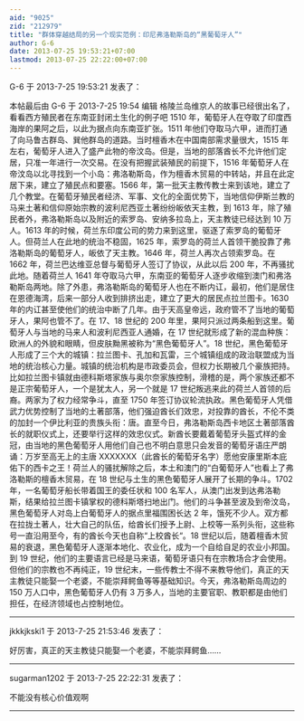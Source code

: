 ```yaml
---
aid: "9025"
zid: "212979"
title: "群体穿越结局的另一个现实范例：印尼弗洛勒斯岛的“黑葡萄牙人”"
author: G-6
date: 2013-07-25 19:53:21+07:00
lastmod: 2013-07-25 22:22:00+07:00
---
```


G-6 于 2013-7-25 19:53:21 发表了：

本帖最后由 G-6 于 2013-7-25 19:54 编辑 格陵兰岛维京人的故事已经很出名了，看看西方殖民者在东南亚封闭土生化的例子吧 1510 年，葡萄牙人在夺取了印度西海岸的果阿之后，以此为据点向东南亚扩张。1511 年他们夺取马六甲，进而打通了向马鲁古群岛、巽他群岛的道路。当时檀香木在中国南部需求量很大，1515 年左右，葡萄牙人进入了盛产此物的帝汶岛。但是，当地的部落酋长不允许他们定居，只准一年进行一次交易。在没有把握武装殖民的前提下，1516 年葡萄牙人在帝汶岛以北寻找到一个小岛：弗洛勒斯岛，作为檀香木贸易的中转站，并且在此定居下来，建立了殖民点和要塞。1566 年，第一批天主教传教士来到该地，建立了几个教堂。在葡萄牙殖民者经济、军事、文化的全面优势下，当地信仰伊斯兰教的马来土著和信仰原始宗教的波利尼西亚土著纷纷皈依天主教，到 1613 年，除了殖民者外，弗洛勒斯岛以及附近的索罗岛、安纳多拉岛上，天主教徒已经达到 10 万人。1613 年的时候，荷兰东印度公司的势力来到这里，驱逐了索罗岛的葡萄牙人。但荷兰人在此地的统治不稳固，1625 年，索罗岛的荷兰人首领干脆投靠了弗洛勒斯岛的葡萄牙人，皈依了天主教。1646 年，荷兰人再次占领索罗岛。在 1662 年，荷兰巴达维亚总督与葡萄牙人签订了协议，从此以后 200 年，不再骚扰此地。随着荷兰人 1641 年夺取马六甲，东南亚的葡萄牙人逐步收缩到澳门和弗洛勒斯岛两地。除了外患，弗洛勒斯岛的葡萄牙人也在不断内讧，最初，他们是居住在恩德海湾，后来一部分人收到排挤出走，建立了更大的居民点拉兰图卡。1630 年的内讧甚至使他们的统治中断了几年。由于天高皇帝远，政府管不了当地的葡萄牙人，果阿也管不了。在 17、18 世纪的 200 年里，果阿只派过两条船到这里。葡萄牙人与当地的马来人和波利尼西亚人通婚，在 17 世纪就形成了新的混血种族：欧洲人的外貌和眼睛，但皮肤黝黑被称为“黑色葡萄牙人”。18 世纪，黑色葡萄牙人形成了三个大的城镇：拉兰图卡、孔加和瓦雷，三个城镇组成的政治联盟成为当地的统治核心力量。城镇的统治机构是市政委员会，但权力长期被几个豪族把持。比如拉兰图卡镇就由德科斯塔家族与奥尔奈家族控制，滑稽的是，两个家族还都不是正宗葡萄牙人，一个是犹太人，另一个就是 17 世纪叛逃来此的荷兰人首领的后裔。两家为了权力经常争斗，直至 1750 年签订协议轮流执政。黑色葡萄牙人凭借武力优势控制了当地的土著部落，他们强迫酋长们效忠，对投靠的酋长，不伦不类的加封一个伊比利亚的贵族头衔：唐。直至今日，弗洛勒斯岛西卡地区土著部落酋长的就职仪式上，还要举行这样的效忠仪式。新酋长要戴着葡萄牙头盔式样的金冠，由当地的黑色葡萄牙人用他们自己也不明白意思只会发音的葡萄牙语庄严朗诵：万岁至高无上的主唐 XXXXXXX（此酋长的葡萄牙名字）愿他安康里斯本庇佑下的西卡之王！荷兰人的骚扰解除之后，本土和澳门的“白葡萄牙人”也看上了弗洛勒斯的檀香木贸易，在 18 世纪与土生的黑色葡萄牙人展开了长期的争斗。1702 年，一名葡萄牙船长带着国王的委任状和 100 名军人，从澳门出发到达弗洛勒斯，结果给拉兰图卡镇掌权的德科斯塔扫地出门。他们的斗争甚至波及到帝汶岛，黑色葡萄牙人对岛上白葡萄牙人的据点里福围困长达 2 年，饿死不少人。双方都在拉拢土著人，壮大自己的队伍，给酋长们授予上尉、上校等一系列头衔，这些称号一直沿用至今，有的酋长今天也自称“上校酋长“。18 世纪以后，随着檀香木贸易的衰退，黑色葡萄牙人逐渐本地化、农业化，成为一个自给自足的农业小邦国。到 19 世纪，他们的主要语言已经是马来语，葡萄牙语只有在宗教场合才会使用。但他们的宗教也不再纯正，19 世纪末，一些传教士不得不来教导他们，真正的天主教徒只能娶一个老婆，不能崇拜鳄鱼等等基础知识。今天，弗洛勒斯岛周边的 150 万人口中，黑色葡萄牙人仍有 3 万多人，当地的主要官职、教职都是由他们担任，在经济领域也占控制地位。

---

jkkkjkski1 于 2013-7-25 21:53:46 发表了：

好厉害，真正的天主教徒只能娶一个老婆，不能崇拜鳄鱼……

---

sugarman1202 于 2013-7-25 22:22:31 发表了：

不能没有核心价值观啊

---

